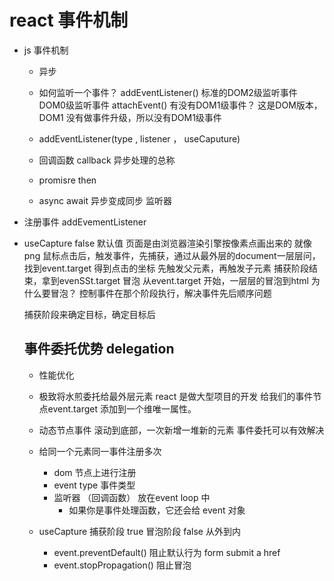 # react 事件机制

- js 事件机制 
  - 异步
  - 如何监听一个事件？
    addEventListener() 标准的DOM2级监听事件
    DOM0级监听事件 attachEvent()
    <a onclick = "doSomething()"></a>
    有没有DOM1级事件？ 这是DOM版本，DOM1 没有做事件升级，所以没有DOM1级事件

  - addEventListener(type , listener ， useCaputure) 
  - 回调函数 callback 异步处理的总称
  - promisre then 
  - async await 异步变成同步
    监听器
- 注册事件 addEvementListener
- useCapture false 默认值
  页面是由浏览器渲染引擎按像素点画出来的 就像png
  鼠标点击后，触发事件，先捕获，通过从最外层的document一层层问，找到event.target 得到点击的坐标
  先触发父元素，再触发子元素
  捕获阶段结束，拿到evenSSt.target
  冒泡
    从event.target 开始，一层层的冒泡到html
    为什么要冒泡？ 
    控制事件在那个阶段执行，解决事件先后顺序问题
    
  捕获阶段来确定目标，确定目标后
  


  ## 事件委托优势 delegation
  - 性能优化
   - 极致将水煎委托给最外层元素
     react 是做大型项目的开发
     给我们的事件节点event.target 添加到一个维唯一属性。

  - 动态节点事件
    滚动到底部，一次新增一堆新的元素
    事件委托可以有效解决
  
  - 给同一个元素同一事件注册多次
    - dom 节点上进行注册
    - event type 事件类型
    - 监听器 （回调函数） 放在event loop 中
      - 如果你是事件处理函数，它还会给 event 对象
    
  - useCapture 捕获阶段 true 冒泡阶段 false 从外到内

    - event.preventDefault() 阻止默认行为
      form submit
      a href
    - event.stopPropagation() 阻止冒泡

    


    
